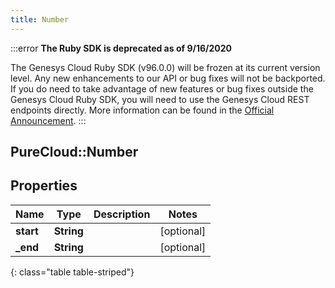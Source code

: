 ```yaml
---
title: Number
---
```


:::error
**The Ruby SDK is deprecated as of 9/16/2020**

The Genesys Cloud Ruby SDK (v96.0.0) will be frozen at its current version level. Any new enhancements to our API or bug fixes will not be backported. If you do need to take advantage of new features or bug fixes outside the Genesys Cloud Ruby SDK, you will need to use the Genesys Cloud REST endpoints directly. More information can be found in the [Official Announcement](https://developer.mypurecloud.com/forum/t/announcement-genesys-cloud-ruby-sdk-end-of-life/8850).
:::


## PureCloud::Number

## Properties

|Name | Type | Description | Notes|
|------------ | ------------- | ------------- | -------------|
| **start** | **String** |  | [optional] |
| **_end** | **String** |  | [optional] |
{: class="table table-striped"}


